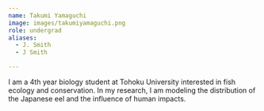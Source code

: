 ```yaml
---
name: Takumi Yamaguchi
image: images/takumiyamaguchi.png
role: undergrad
aliases:
  - J. Smith
  - J Smith

---
```


I am a 4th year biology student at Tohoku University interested in fish ecology and conservation. In my research, I am modeling the distribution of the Japanese eel and the influence of human impacts.
